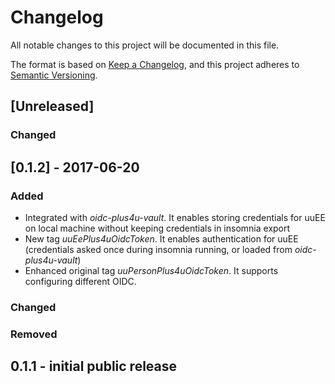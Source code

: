 # Changelog
All notable changes to this project will be documented in this file.

The format is based on [Keep a Changelog](https://keepachangelog.com/en/1.0.0/),
and this project adheres to [Semantic Versioning](https://semver.org/spec/v2.0.0.html).

## [Unreleased]
### Changed

## [0.1.2] - 2017-06-20
### Added
- Integrated with *oidc-plus4u-vault*. It enables storing credentials for uuEE on local machine without keeping credentials in insomnia export
- New tag *uuEePlus4uOidcToken*. It enables authentication for uuEE (credentials asked once during insomnia running, or loaded from *oidc-plus4u-vault*)
- Enhanced original tag *uuPersonPlus4uOidcToken*. It supports configuring different OIDC.

### Changed

### Removed


## 0.1.1 - initial public release


